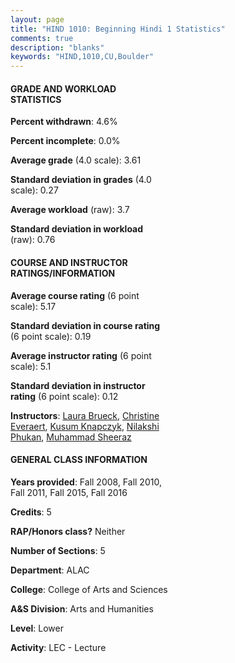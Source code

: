 ```yaml
---
layout: page
title: "HIND 1010: Beginning Hindi 1 Statistics"
comments: true
description: "blanks"
keywords: "HIND,1010,CU,Boulder"
---
```

<head>
<script src="https://ajax.googleapis.com/ajax/libs/jquery/2.1.3/jquery.min.js"></script>
<script src="https://dl.dropboxusercontent.com/s/pc42nxpaw1ea4o9/highcharts.js?dl=0"></script>
<!-- <script src="../assets/js/highcharts.js"></script> -->
<style type="text/css">@font-face {
	font-family: "Bebas Neue";
	src: url(https://www.filehosting.org/file/details/544349/BebasNeue Regular.otf) format("opentype");
	}
	h1.Bebas { 
		font-family: "Bebas Neue", Verdana, Tahoma;
	}
</style>
</head>
<body>
	<div id="container" style="float: right; width: 45%; height: 88%; margin-left: 2.5%; margin-right: 2.5%;"></div>
	<script language="JavaScript">
		$(document).ready(function() {
		var chart = {type: 'column'};
		var title = {text: 'Grade Distribution'};
		var xAxis = {categories: ['A','B','C','D','F'],crosshair: true};
		var yAxis = {min: 0,title: {text: 'Percentage'}};
		var tooltip = {headerFormat: '<center><b><span style="font-size:20px">{point.key}</span></b></center>',
		               pointFormat: '<td style="padding:0"><b>{point.y:.1f}%</b></td>',
		               footerFormat: '</table>',shared: true,useHTML: true};
		var plotOptions = {column: {pointPadding: 0.0,borderWidth: 0}};  
		var credits = {enabled: false};var series= [{name: 'Percent',data: [78.76,15.68,1.25,1.25,3.07,]}];
		var json = {};
		json.chart = chart;
		json.title = title;
		json.tooltip = tooltip;
		json.xAxis = xAxis;
		json.yAxis = yAxis;  
		json.series = series;
		json.plotOptions = plotOptions;  
		json.credits = credits;
		$('#container').highcharts(json);
	});
	</script>
</body>
			   
#### GRADE AND WORKLOAD STATISTICS

**Percent withdrawn**: 4.6%

**Percent incomplete**: 0.0%

**Average grade** (4.0 scale): 3.61

**Standard deviation in grades** (4.0 scale): 0.27

**Average workload** (raw): 3.7

**Standard deviation in workload** (raw): 0.76

#### COURSE AND INSTRUCTOR RATINGS/INFORMATION

**Average course rating** (6 point scale): 5.17

**Standard deviation in course rating** (6 point scale): 0.19

**Average instructor rating** (6 point scale): 5.1

**Standard deviation in instructor rating** (6 point scale): 0.12

**Instructors**: <a href='../../instructors/Laura_Brueck'>Laura Brueck</a>, <a href='../../instructors/Christine_Everaert'>Christine Everaert</a>, <a href='../../instructors/Kusum_Knapczyk'>Kusum Knapczyk</a>, <a href='../../instructors/Nilakshi_Phukan'>Nilakshi Phukan</a>, <a href='../../instructors/Muhammad_Sheeraz'>Muhammad Sheeraz</a>

#### GENERAL CLASS INFORMATION

**Years provided**: Fall 2008, Fall 2010, Fall 2011, Fall 2015, Fall 2016

**Credits**: 5

**RAP/Honors class?** Neither

**Number of Sections**: 5

**Department**: ALAC

**College**: College of Arts and Sciences

**A&S Division**: Arts and Humanities

**Level**: Lower

**Activity**: LEC - Lecture
